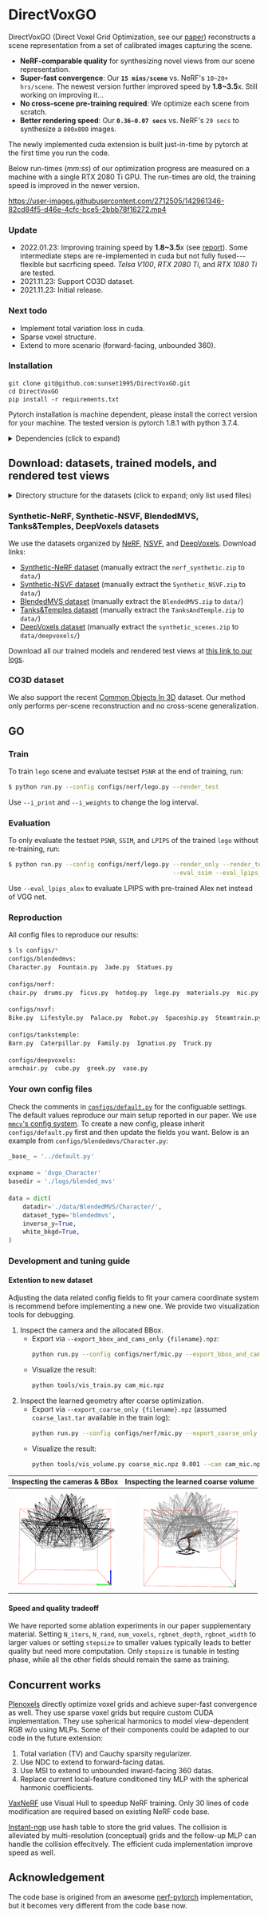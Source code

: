 # DirectVoxGO

DirectVoxGO (Direct Voxel Grid Optimization, see our [paper](https://arxiv.org/abs/2111.11215)) reconstructs a scene representation from a set of calibrated images capturing the scene.
- **NeRF-comparable quality** for synthesizing novel views from our scene representation.
- **Super-fast convergence**: Our **`15 mins/scene`** vs. NeRF's `10~20+ hrs/scene`. The newest version further improved speed by **1.8\~3.5**x. Still working on improving it...
- **No cross-scene pre-training required**: We optimize each scene from scratch.
- **Better rendering speed**: Our **`0.36~0.07 secs`** vs. NeRF's `29 secs` to synthesize a `800x800` images.

The newly implemented cuda extension is built just-in-time by pytorch at the first time you run the code.

Below run-times (*mm:ss*) of our optimization progress are measured on a machine with a single RTX 2080 Ti GPU. The run-times are old, the training speed is improved in the newer version.

https://user-images.githubusercontent.com/2712505/142961346-82cd84f5-d46e-4cfc-bce5-2bbb78f16272.mp4

### Update
- 2022.01.23: Improving training speed by **1.8\~3.5**x (see [report](IMPROVING_LOG.md)). Some intermediate steps are re-implemented in cuda but not fully fused---flexible but sacrficing speed. *Telsa V100*, *RTX 2080 Ti*, and *RTX 1080 Ti* are tested.
- 2021.11.23: Support CO3D dataset.
- 2021.11.23: Initial release.

### Next todo
- Implement total variation loss in cuda.
- Sparse voxel structure.
- Extend to more scenario (forward-facing, unbounded 360).

### Installation
```
git clone git@github.com:sunset1995/DirectVoxGO.git
cd DirectVoxGO
pip install -r requirements.txt
```
Pytorch installation is machine dependent, please install the correct version for your machine. The tested version is pytorch 1.8.1 with python 3.7.4.

<details>
  <summary> Dependencies (click to expand) </summary>

  - `PyTorch`, `numpy`: main computation.
  - `scipy`, `lpips`: SSIM and LPIPS evaluation.
  - `tqdm`: progress bar.
  - `mmcv`: config system.
  - `opencv-python`: image processing.
  - `imageio`, `imageio-ffmpeg`: images and videos I/O.
</details>


## Download: datasets, trained models, and rendered test views

<details>
  <summary> Directory structure for the datasets (click to expand; only list used files) </summary>

    data
    ├── nerf_synthetic     # Link: https://drive.google.com/drive/folders/128yBriW1IG_3NJ5Rp7APSTZsJqdJdfc1
    │   └── [chair|drums|ficus|hotdog|lego|materials|mic|ship]
    │       ├── [train|val|test]
    │       │   └── r_*.png
    │       └── transforms_[train|val|test].json
    │
    ├── Synthetic_NSVF     # Link: https://dl.fbaipublicfiles.com/nsvf/dataset/Synthetic_NSVF.zip
    │   └── [Bike|Lifestyle|Palace|Robot|Spaceship|Steamtrain|Toad|Wineholder]
    │       ├── intrinsics.txt
    │       ├── rgb
    │       │   └── [0_train|1_val|2_test]_*.png
    │       └── pose
    │           └── [0_train|1_val|2_test]_*.txt
    │
    ├── BlendedMVS         # Link: https://dl.fbaipublicfiles.com/nsvf/dataset/BlendedMVS.zip
    │   └── [Character|Fountain|Jade|Statues]
    │       ├── intrinsics.txt
    │       ├── rgb
    │       │   └── [0|1|2]_*.png
    │       └── pose
    │           └── [0|1|2]_*.txt
    │
    ├── TanksAndTemple     # Link: https://dl.fbaipublicfiles.com/nsvf/dataset/TanksAndTemple.zip
    │   └── [Barn|Caterpillar|Family|Ignatius|Truck]
    │       ├── intrinsics.txt
    │       ├── rgb
    │       │   └── [0|1|2]_*.png
    │       └── pose
    │           └── [0|1|2]_*.txt
    │
    ├── deepvoxels     # Link: https://drive.google.com/drive/folders/1ScsRlnzy9Bd_n-xw83SP-0t548v63mPH
    │   └── [train|validation|test]
    │       └── [armchair|cube|greek|vase]
    │           ├── intrinsics.txt
    │           ├── rgb/*.png
    │           └── pose/*.txt
    │
    └── co3d               # Link: https://github.com/facebookresearch/co3d
        └── [donut|teddybear|umbrella|...]
            ├── frame_annotations.jgz
            ├── set_lists.json
            └── [129_14950_29917|189_20376_35616|...]
                ├── images
                │   └── frame*.jpg
                └── masks
                    └── frame*.png
</details>

### Synthetic-NeRF, Synthetic-NSVF, BlendedMVS, Tanks&Temples, DeepVoxels datasets
We use the datasets organized by [NeRF](https://github.com/bmild/nerf), [NSVF](https://github.com/facebookresearch/NSVF), and [DeepVoxels](https://github.com/vsitzmann/deepvoxels). Download links:
- [Synthetic-NeRF dataset](https://drive.google.com/drive/folders/128yBriW1IG_3NJ5Rp7APSTZsJqdJdfc1) (manually extract the `nerf_synthetic.zip` to `data/`)
- [Synthetic-NSVF dataset](https://dl.fbaipublicfiles.com/nsvf/dataset/Synthetic_NSVF.zip) (manually extract the `Synthetic_NSVF.zip` to `data/`)
- [BlendedMVS dataset](https://dl.fbaipublicfiles.com/nsvf/dataset/BlendedMVS.zip) (manually extract the `BlendedMVS.zip` to `data/`)
- [Tanks&Temples dataset](https://dl.fbaipublicfiles.com/nsvf/dataset/TanksAndTemple.zip) (manually extract the `TanksAndTemple.zip` to `data/`)
- [DeepVoxels dataset](https://drive.google.com/open?id=1ScsRlnzy9Bd_n-xw83SP-0t548v63mPH) (manually extract the `synthetic_scenes.zip` to `data/deepvoxels/`)

Download all our trained models and rendered test views at [this link to our logs](https://drive.google.com/drive/folders/1Zn2adjQh82TivpxG-65UMCCVBmxRYDXe?usp=sharing).

### CO3D dataset
We also support the recent [Common Objects In 3D](https://github.com/facebookresearch/co3d) dataset.
Our method only performs per-scene reconstruction and no cross-scene generalization.


## GO

### Train
To train `lego` scene and evaluate testset `PSNR` at the end of training, run:
```bash
$ python run.py --config configs/nerf/lego.py --render_test
```
Use `--i_print` and `--i_weights` to change the log interval.

### Evaluation
To only evaluate the testset `PSNR`, `SSIM`, and `LPIPS` of the trained `lego` without re-training, run:
```bash
$ python run.py --config configs/nerf/lego.py --render_only --render_test \
                                              --eval_ssim --eval_lpips_vgg
```
Use `--eval_lpips_alex` to evaluate LPIPS with pre-trained Alex net instead of VGG net.

### Reproduction
All config files to reproduce our results:
```bash
$ ls configs/*
configs/blendedmvs:
Character.py  Fountain.py  Jade.py  Statues.py

configs/nerf:
chair.py  drums.py  ficus.py  hotdog.py  lego.py  materials.py  mic.py  ship.py

configs/nsvf:
Bike.py  Lifestyle.py  Palace.py  Robot.py  Spaceship.py  Steamtrain.py  Toad.py  Wineholder.py

configs/tankstemple:
Barn.py  Caterpillar.py  Family.py  Ignatius.py  Truck.py

configs/deepvoxels:
armchair.py  cube.py  greek.py  vase.py
```

### Your own config files
Check the comments in [`configs/default.py`](./configs/default.py) for the configuable settings.
The default values reproduce our main setup reported in our paper.
We use [`mmcv`'s config system](https://mmcv.readthedocs.io/en/latest/understand_mmcv/config.html).
To create a new config, please inherit `configs/default.py` first and then update the fields you want.
Below is an example from `configs/blendedmvs/Character.py`:
```python
_base_ = '../default.py'

expname = 'dvgo_Character'
basedir = './logs/blended_mvs'

data = dict(
    datadir='./data/BlendedMVS/Character/',
    dataset_type='blendedmvs',
    inverse_y=True,
    white_bkgd=True,
)
```

### Development and tuning guide
#### Extention to new dataset
Adjusting the data related config fields to fit your camera coordinate system is recommend before implementing a new one.
We provide two visualization tools for debugging.
1. Inspect the camera and the allocated BBox.
    - Export via `--export_bbox_and_cams_only {filename}.npz`:
      ```bash
      python run.py --config configs/nerf/mic.py --export_bbox_and_cams_only cam_mic.npz
      ```
    - Visualize the result:
      ```bash
      python tools/vis_train.py cam_mic.npz
      ```
2. Inspect the learned geometry after coarse optimization.
    - Export via `--export_coarse_only {filename}.npz` (assumed `coarse_last.tar` available in the train log):
      ```bash
      python run.py --config configs/nerf/mic.py --export_coarse_only coarse_mic.npz
      ```
    - Visualize the result:
      ```bash
      python tools/vis_volume.py coarse_mic.npz 0.001 --cam cam_mic.npz
      ```

| Inspecting the cameras & BBox | Inspecting the learned coarse volume |
|:-:|:-:|
|![](figs/debug_cam_and_bbox.png)|![](figs/debug_coarse_volume.png)|



#### Speed and quality tradeoff
We have reported some ablation experiments in our paper supplementary material.
Setting `N_iters`, `N_rand`, `num_voxels`, `rgbnet_depth`, `rgbnet_width` to larger values or setting `stepsize` to smaller values typically leads to better quality but need more computation.
Only `stepsize` is tunable in testing phase, while all the other fields should remain the same as training.

## Concurrent works
[Plenoxels](https://alexyu.net/plenoxels/) directly optimize voxel grids and achieve super-fast convergence as well. They use sparse voxel grids but require custom CUDA implementation. They use spherical harmonics to model view-dependent RGB w/o using MLPs. Some of their components could be adapted to our code in the future extension:
1. Total variation (TV) and Cauchy sparsity regularizer.
2. Use NDC to extend to forward-facing datas.
3. Use MSI to extend to unbounded inward-facing 360 datas.
4. Replace current local-feature conditioned tiny MLP with the spherical harmonic coefficients.

[VaxNeRF](https://github.com/naruya/VaxNeRF) use Visual Hull to speedup NeRF training. Only 30 lines of code modification are required based on existing NeRF code base.

[Instant-ngp](https://github.com/NVlabs/instant-ngp) use hash table to store the grid values. The collision is alleviated by multi-resolution (conceptual) grids and the follow-up MLP can handle the collision effecitvely. The efficient cuda implementation improve speed as well.

## Acknowledgement
The code base is origined from an awesome [nerf-pytorch](https://github.com/yenchenlin/nerf-pytorch) implementation, but it becomes very different from the code base now.
